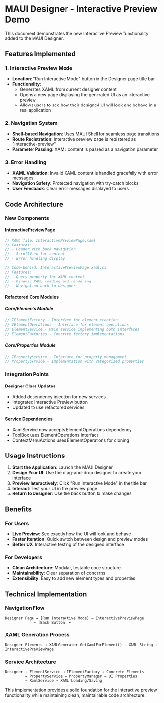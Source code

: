 # MAUI Designer - Interactive Preview Demo

This document demonstrates the new Interactive Preview functionality added to the MAUI Designer.

## Features Implemented

### 1. Interactive Preview Mode
- **Location**: "Run Interactive Mode" button in the Designer page title bar
- **Functionality**: 
  - Generates XAML from current designer content
  - Opens a new page displaying the generated UI as an interactive preview
  - Allows users to see how their designed UI will look and behave in a real application

### 2. Navigation System
- **Shell-based Navigation**: Uses MAUI Shell for seamless page transitions
- **Route Registration**: Interactive preview page is registered as "interactive-preview"
- **Parameter Passing**: XAML content is passed as a navigation parameter

### 3. Error Handling
- **XAML Validation**: Invalid XAML content is handled gracefully with error messages
- **Navigation Safety**: Protected navigation with try-catch blocks
- **User Feedback**: Clear error messages displayed to users

## Code Architecture

### New Components

#### InteractivePreviewPage
```csharp
// XAML file: InteractivePreviewPage.xaml
// Features:
// - Header with back navigation
// - ScrollView for content
// - Error handling display

// Code-behind: InteractivePreviewPage.xaml.cs
// Features:
// - Query property for XAML content
// - Dynamic XAML loading and rendering
// - Navigation back to designer
```

#### Refactored Core Modules

##### Core/Elements Module
```csharp
// IElementFactory - Interface for element creation
// IElementOperations - Interface for element operations
// ElementService - Main service implementing both interfaces
// ElementFactories - Concrete factory implementations
```

##### Core/Properties Module
```csharp
// IPropertyService - Interface for property management
// PropertyService - Implementation with categorized properties
```

### Integration Points

#### Designer Class Updates
- Added dependency injection for new services
- Integrated Interactive Preview button
- Updated to use refactored services

#### Service Dependencies
- XamlService now accepts ElementOperations dependency
- ToolBox uses ElementOperations interface
- ContextMenuActions uses ElementOperations for cloning

## Usage Instructions

1. **Start the Application**: Launch the MAUI Designer
2. **Design Your UI**: Use the drag-and-drop designer to create your interface
3. **Preview Interactively**: Click "Run Interactive Mode" in the title bar
4. **Interact**: Test your UI in the preview page
5. **Return to Designer**: Use the back button to make changes

## Benefits

### For Users
- **Live Preview**: See exactly how the UI will look and behave
- **Faster Iteration**: Quick switch between design and preview modes
- **Better UX**: Interactive testing of the designed interface

### For Developers
- **Clean Architecture**: Modular, testable code structure
- **Maintainability**: Clear separation of concerns
- **Extensibility**: Easy to add new element types and properties

## Technical Implementation

### Navigation Flow
```
Designer Page → [Run Interactive Mode] → InteractivePreviewPage
             ← [Back Button] ←
```

### XAML Generation Process
```
Designer Elements → XAMLGenerator.GetXamlForElement() → XAML String → InteractivePreviewPage
```

### Service Architecture
```
Designer → ElementService → IElementFactory → Concrete Elements
         → PropertyService → PropertyManager → UI Properties
         → XamlService → XAML Loading/Saving
```

This implementation provides a solid foundation for the interactive preview functionality while maintaining clean, maintainable code architecture.